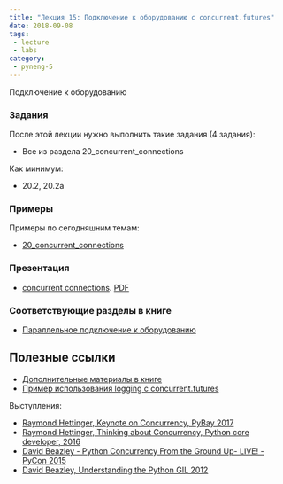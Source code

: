 ```yaml
---
title: "Лекция 15: Подключение к оборудованию с concurrent.futures"
date: 2018-09-08
tags:
 - lecture
 - labs
category:
 - pyneng-5
---
```


Подключение к оборудованию

### Задания

После этой лекции нужно выполнить такие задания (4 задания):

* Все из раздела 20_concurrent_connections 

Как минимум:

* 20.2, 20.2a


### Примеры

Примеры по сегодняшним темам:

* [20_concurrent_connections](https://github.com/pyneng/pyneng-online-jun-oct-2018/tree/master/examples/20_concurrent_connections)

### Презентация

* [concurrent connections](https://gitpitch.com/natenka/pyneng-slides/py3-concurrent-connections#/). [PDF](https://github.com/pyneng/pyneng-online-jan-apr-2018/raw/master/presentations/20_concurrent_connections.pdf)


### Соответствующие разделы в книге

* [Параллельное подключение к оборудованию](https://natenka.gitbook.io/pyneng/part_v/20_concurrent_connections)


## Полезные ссылки

* [Дополнительные материалы в книге](https://natenka.gitbook.io/pyneng/part_v/20_concurrent_connections/further_reading)
* [Пример использования logging с concurrent.futures](https://github.com/pyneng/pyneng-online-bonus-2/blob/master/examples/07_logging/netmiko_threads_submit_verbose.py)

Выступления:

* [Raymond Hettinger, Keynote on Concurrency, PyBay 2017](https://www.youtube.com/watch?v=9zinZmE3Ogk)
* [Raymond Hettinger, Thinking about Concurrency, Python core developer, 2016](https://www.youtube.com/watch?v=Bv25Dwe84g0)
* [David Beazley - Python Concurrency From the Ground Up- LIVE! - PyCon 2015](https://www.youtube.com/watch?v=MCs5OvhV9S4)
* [David Beazley, Understanding the Python GIL 2012](https://www.youtube.com/watch?v=Obt-vMVdM8s)

